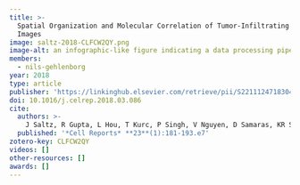 ```yaml
---
title: >-
  Spatial Organization and Molecular Correlation of Tumor-Infiltrating Lymphocytes Using Deep Learning on Pathology
  Images
image: saltz-2018-CLFCW2QY.png
image-alt: an infographic-like figure indicating a data processing pipeline with a loop in the middle
members:
  - nils-gehlenborg
year: 2018
type: article
publisher: 'https://linkinghub.elsevier.com/retrieve/pii/S2211124718304479'
doi: 10.1016/j.celrep.2018.03.086
cite:
  authors: >-
    J Saltz, R Gupta, L Hou, T Kurc, P Singh, V Nguyen, D Samaras, KR Shroyer, T Zhao, R Batiste, J Van Arnam, *The Cancer Genome Atlas Research Network* (incl. N Gehlenborg), I Shmulevich, AUK Rao, AJ Lazar, A Sharma, V Thorsson
  published: '*Cell Reports* **23**(1):181-193.e7'
zotero-key: CLFCW2QY
videos: []
other-resources: []
awards: []
---
```


